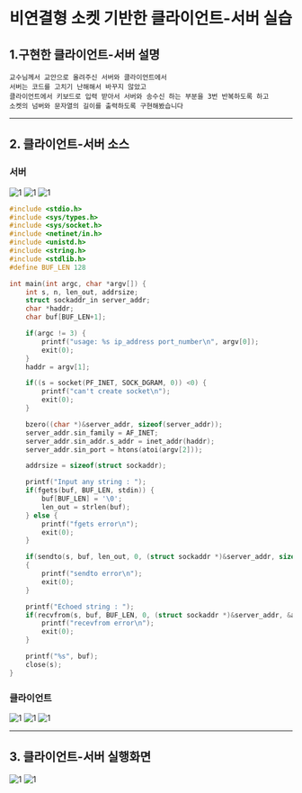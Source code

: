 # 비연결형 소켓 기반한 클라이언트-서버 실습
## 1.구현한 클라이언트-서버 설명
```
교수님께서 교안으로 올려주신 서버와 클라이언트에서
서버는 코드를 고치기 난해해서 바꾸지 않았고
클라이언트에서 키보드로 입력 받아서 서버와 송수신 하는 부분을 3번 반복하도록 하고
소켓의 넘버와 문자열의 길이를 출력하도록 구현해봤습니다
```

---

## 2. 클라이언트-서버 소스
### 서버
![1](/img2/C_server1.JPG)
![1](/img2/C_server2.JPG)
![1](/img2/C_server3.JPG)

``` c
#include <stdio.h>
#include <sys/types.h>
#include <sys/socket.h>
#include <netinet/in.h>
#include <unistd.h>
#include <string.h>
#include <stdlib.h>
#define BUF_LEN 128

int main(int argc, char *argv[]) {
	int s, n, len_out, addrsize;
	struct sockaddr_in server_addr;
	char *haddr;
	char buf[BUF_LEN+1];

	if(argc != 3) {
		printf("usage: %s ip_address port_number\n", argv[0]);
		exit(0);
	}
	haddr = argv[1];

	if((s = socket(PF_INET, SOCK_DGRAM, 0)) <0) {
		printf("can't create socket\n");
		exit(0);
	}

	bzero((char *)&server_addr, sizeof(server_addr));
	server_addr.sin_family = AF_INET;
	server_addr.sin_addr.s_addr = inet_addr(haddr);
	server_addr.sin_port = htons(atoi(argv[2]));

	addrsize = sizeof(struct sockaddr);

	printf("Input any string : ");
	if(fgets(buf, BUF_LEN, stdin)) {
		buf[BUF_LEN] = '\0';
		len_out = strlen(buf);
	} else {
		printf("fgets error\n");
		exit(0);
	}

	if(sendto(s, buf, len_out, 0, (struct sockaddr *)&server_addr, sizeof(struct sockaddr))<0) 
	{
		printf("sendto error\n");
		exit(0);
	}

	printf("Echoed string : ");
	if(recvfrom(s, buf, BUF_LEN, 0, (struct sockaddr *)&server_addr, &addrsize) < 0) {
		printf("recevfrom error\n");
		exit(0);
	}

	printf("%s", buf);
	close(s);
}
```

### 클라이언트
![1](/img2/C_client1.JPG)
![1](/img2/C_client2.JPG)
![1](/img2/C_client3.JPG)

---

## 3. 클라이언트-서버 실행화면

![1](/img2/L_client.JPG)
![1](/img2/L_server.JPG)
